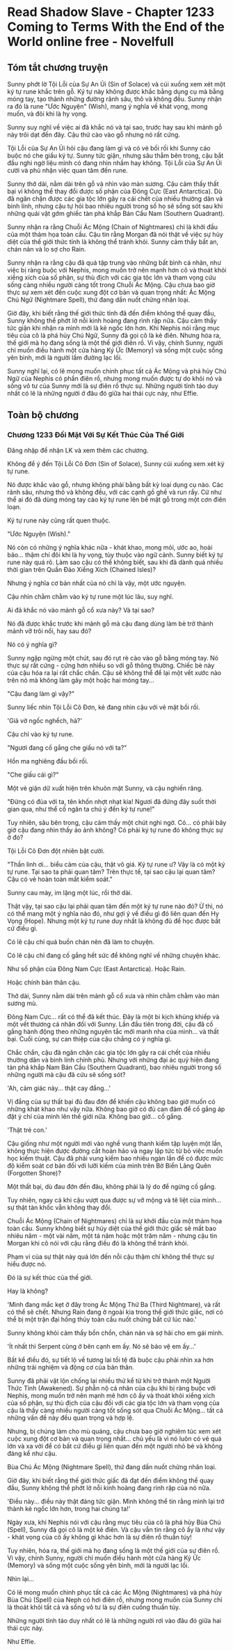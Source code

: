 # Read Shadow Slave - Chapter 1233 Coming to Terms With the End of the World online free - Novelfull

## Tóm tắt chương truyện

Sunny phớt lờ Tội Lỗi của Sự An Ủi (Sin of Solace) và cúi xuống xem xét một ký tự rune khắc trên gỗ. Ký tự này không được khắc bằng dụng cụ mà bằng móng tay, tạo thành những đường rãnh sâu, thô và không đều. Sunny nhận ra đó là rune "Ước Nguyện" (Wish), mang ý nghĩa về khát vọng, mong muốn, và đôi khi là hy vọng.

Sunny suy nghĩ về việc ai đã khắc nó và tại sao, trước hay sau khi mảnh gỗ này trôi dạt đến đây. Cậu thử cào vào gỗ nhưng nó rất cứng.

Tội Lỗi của Sự An Ủi hỏi cậu đang làm gì và có vẻ bối rối khi Sunny cáo buộc nó che giấu ký tự. Sunny tức giận, nhưng sâu thẳm bên trong, cậu bắt đầu nghi ngờ liệu mình có đang nhìn nhầm hay không. Tội Lỗi của Sự An Ủi cười và phủ nhận việc quan tâm đến rune.

Sunny thở dài, nằm dài trên gỗ và nhìn vào màn sương. Cậu cảm thấy thất bại vì không thể thay đổi được số phận của Đông Cực (East Antarctica). Dù đã ngăn chặn được các gia tộc lớn gây ra cái chết của nhiều thường dân và binh lính, nhưng cậu tự hỏi bao nhiêu người trong số họ sẽ sống sót sau khi những quái vật gớm ghiếc tàn phá khắp Bán Cầu Nam (Southern Quadrant).

Sunny nhận ra rằng Chuỗi Ác Mộng (Chain of Nightmares) chỉ là khởi đầu của một thảm họa toàn cầu. Cậu tin rằng Morgan đã nói thật về việc sự hủy diệt của thế giới thức tỉnh là không thể tránh khỏi. Sunny cảm thấy bất an, chán nản và lo sợ cho Rain.

Sunny nhận ra rằng cậu đã quá tập trung vào những bất bình cá nhân, như việc bị ràng buộc với Nephis, mong muốn trở nên mạnh hơn cô và thoát khỏi xiềng xích của số phận, sự thù địch với các gia tộc lớn và tham vọng cứu sống càng nhiều người càng tốt trong Chuỗi Ác Mộng. Cậu chưa bao giờ thực sự xem xét đến cuộc xung đột cơ bản và quan trọng nhất: Ác Mộng Chú Ngữ (Nightmare Spell), thứ đang dần nuốt chửng nhân loại.

Giờ đây, khi biết rằng thế giới thức tỉnh đã đến điểm không thể quay đầu, Sunny không thể phớt lờ nỗi kinh hoàng đang rình rập nữa. Cậu cảm thấy tức giận khi nhận ra mình mới là kẻ ngốc lớn hơn. Khi Nephis nói rằng mục tiêu của cô là phá hủy Chú Ngữ, Sunny đã gọi cô là kẻ điên. Nhưng hóa ra, thế giới mà họ đang sống là một thế giới điên rồ. Vì vậy, chính Sunny, người chỉ muốn điều hành một cửa hàng Ký Ức (Memory) và sống một cuộc sống yên bình, mới là người lầm đường lạc lối.

Sunny nghĩ lại, có lẽ mong muốn chinh phục tất cả Ác Mộng và phá hủy Chú Ngữ của Nephis có phần điên rồ, nhưng mong muốn được tự do khỏi nó và sống vô tư của Sunny mới là sự điên rồ thực sự. Những người tỉnh táo duy nhất có lẽ là những người ở đâu đó giữa hai thái cực này, như Effie.

## Toàn bộ chương

### Chương 1233 Đối Mặt Với Sự Kết Thúc Của Thế Giới

Đăng nhập để nhận LK và xem thêm các chương.

Không để ý đến Tội Lỗi Cô Đơn (Sin of Solace), Sunny cúi xuống xem xét ký tự rune.

Nó được khắc vào gỗ, nhưng không phải bằng bất kỳ loại dụng cụ nào. Các rãnh sâu, nhưng thô và không đều, với các cạnh gồ ghề và run rẩy. Cứ như thể ai đó đã dùng móng tay cào ký tự rune lên bề mặt gỗ trong một cơn điên loạn.

Ký tự rune này cũng rất quen thuộc.

"Ước Nguyện (Wish)."

Nó còn có những ý nghĩa khác nữa - khát khao, mong mỏi, ước ao, hoài bão... thậm chí đôi khi là hy vọng, tùy thuộc vào ngữ cảnh. Sunny biết ký tự rune này quá rõ. Làm sao cậu có thể không biết, sau khi đã dành quá nhiều thời gian trên Quần Đảo Xiềng Xích (Chained Isles)?

Nhưng ý nghĩa cơ bản nhất của nó chỉ là vậy, một ước nguyện.

Cậu nhìn chằm chằm vào ký tự rune một lúc lâu, suy nghĩ.

Ai đã khắc nó vào mảnh gỗ cổ xưa này? Và tại sao?

Nó đã được khắc trước khi mảnh gỗ mà cậu đang dùng làm bè trở thành mảnh vỡ trôi nổi, hay sau đó?

Nó có ý nghĩa gì?

Sunny ngập ngừng một chút, sau đó rụt rè cào vào gỗ bằng móng tay. Nó thực sự rất cứng - cứng hơn nhiều so với gỗ thông thường. Chiếc bè này của cậu hóa ra lại rất chắc chắn. Cậu sẽ không thể để lại một vết xước nào trên nó mà không làm gãy một hoặc hai móng tay...

"Cậu đang làm gì vậy?"

Sunny liếc nhìn Tội Lỗi Cô Đơn, kẻ đang nhìn cậu với vẻ mặt bối rối.

'Giả vờ ngốc nghếch, hả?'

Cậu chỉ vào ký tự rune.

"Ngươi đang cố gắng che giấu nó với ta?"

Hồn ma nghiêng đầu bối rối.

"Che giấu cái gì?"

Một vẻ giận dữ xuất hiện trên khuôn mặt Sunny, và cậu nghiến răng.

"Đừng có đùa với ta, tên khốn nhợt nhạt kia! Ngươi đã đứng đây suốt thời gian qua, như thể cố ngăn ta chú ý đến ký tự rune!"

Tuy nhiên, sâu bên trong, cậu cảm thấy một chút nghi ngờ. Có... có phải bây giờ cậu đang nhìn thấy ảo ảnh không? Có phải ký tự rune đó không thực sự ở đó?

Tội Lỗi Cô Đơn đột nhiên bật cười.

"Thần linh ơi... biểu cảm của cậu, thật vô giá. Ký tự rune ư? Vậy là có một ký tự rune. Tại sao ta phải quan tâm? Trên thực tế, tại sao cậu lại quan tâm? Cậu có vẻ hoàn toàn mất kiểm soát."

Sunny cau mày, im lặng một lúc, rồi thở dài.

Thật vậy, tại sao cậu lại phải quan tâm đến một ký tự rune nào đó? Ừ thì, nó có thể mang một ý nghĩa nào đó, như gợi ý về điều gì đó liên quan đến Hy Vọng (Hope). Nhưng một ký tự rune duy nhất là không đủ để học được bất cứ điều gì.

Có lẽ cậu chỉ quá buồn chán nên đã làm to chuyện.

Có lẽ cậu chỉ đang cố gắng hết sức để không nghĩ về những chuyện khác.

Như số phận của Đông Nam Cực (East Antarctica). Hoặc Rain.

Hoặc chính bản thân cậu.

Thở dài, Sunny nằm dài trên mảnh gỗ cổ xưa và nhìn chằm chằm vào màn sương mù.

Đông Nam Cực... rất có thể đã kết thúc. Đây là một bi kịch khủng khiếp và một vết thương cá nhân đối với Sunny. Lần đầu tiên trong đời, cậu đã cố gắng hành động theo những nguyên tắc mới manh nha của mình... và thất bại. Cuối cùng, sự can thiệp của cậu chẳng có ý nghĩa gì.

Chắc chắn, cậu đã ngăn chặn các gia tộc lớn gây ra cái chết của nhiều thường dân và binh lính chính phủ. Nhưng với những đại ác quỷ hiện đang tàn phá khắp Nam Bán Cầu (Southern Quadrant), bao nhiêu người trong số những người mà cậu đã cứu sẽ sống sót?

'Ah, cảm giác này... thật cay đắng...'

Vị đắng của sự thất bại đủ đau đớn để khiến cậu không bao giờ muốn có những khát khao như vậy nữa. Không bao giờ có đủ can đảm để cố gắng áp đặt ý chí của mình lên thế giới nữa. Không bao giờ... cố gắng.

'Thật trẻ con.'

Cậu giống như một người mới vào nghề vung thanh kiếm tập luyện một lần, không thực hiện được đường cắt hoàn hảo và ngay lập tức từ bỏ việc muốn học kiếm thuật. Cậu đã phải vung kiếm bao nhiêu ngàn lần để có được mức độ kiểm soát cơ bản đối với lưỡi kiếm của mình trên Bờ Biển Lãng Quên (Forgotten Shore)?

Một thất bại, dù đau đớn đến đâu, không phải là lý do để ngừng cố gắng.

Tuy nhiên, ngay cả khi cậu vượt qua được sự vỡ mộng và tê liệt của mình... sự thật tàn khốc vẫn không thay đổi.

Chuỗi Ác Mộng (Chain of Nightmares) chỉ là sự khởi đầu của một thảm họa toàn cầu. Sunny không biết sự hủy diệt của thế giới thức giấc sẽ mất bao nhiêu năm - một vài năm, một tá năm hoặc một trăm năm - nhưng cậu tin Morgan khi cô nói với cậu rằng điều đó là không thể tránh khỏi.

Phạm vi của sự thật này quá lớn đến nỗi cậu thậm chí không thể thực sự hiểu được nó.

Đó là sự kết thúc của thế giới.

Hay là không?

'Mình đang mắc kẹt ở đây trong Ác Mộng Thứ Ba (Third Nightmare), và rất có thể sẽ chết. Nhưng Rain đang ở ngoài kia trong thế giới thức giấc, nơi có thể bị một trận đại hồng thủy toàn cầu nuốt chửng bất cứ lúc nào.'

Sunny không khỏi cảm thấy bồn chồn, chán nản và sợ hãi cho em gái mình.

'Ít nhất thì Serpent cũng ở bên cạnh em ấy. Nó sẽ bảo vệ em ấy...'

Bất kể điều đó, sự tiết lộ về tương lai tồi tệ đã buộc cậu phải nhìn xa hơn những trải nghiệm và động cơ của bản thân.

Sunny đã phải vật lộn chống lại nhiều thứ kể từ khi trở thành một Người Thức Tỉnh (Awakened). Sự phẫn nộ cá nhân của cậu khi bị ràng buộc với Nephis, mong muốn trở nên mạnh mẽ hơn cô ấy và thoát khỏi xiềng xích của số phận, sự thù địch của cậu đối với các gia tộc lớn và tham vọng của cậu là thấy càng nhiều người càng tốt sống sót qua Chuỗi Ác Mộng... tất cả những vấn đề này đều quan trọng và hợp lệ.

Nhưng, bị chúng làm cho mù quáng, cậu chưa bao giờ nghiêm túc xem xét cuộc xung đột cơ bản và quan trọng nhất... chủ yếu là vì nó luôn có vẻ quá lớn và xa vời để có bất cứ điều gì liên quan đến một người nhỏ bé và không đáng kể như cậu.

Bùa Chú Ác Mộng (Nightmare Spell), thứ đang dần nuốt chửng nhân loại.

Giờ đây, khi biết rằng thế giới thức giấc đã đạt đến điểm không thể quay đầu, Sunny không thể phớt lờ nỗi kinh hoàng đang rình rập của nó nữa.

'Điều này... điều này thật đáng tức giận. Mình không thể tin rằng mình lại trở thành kẻ ngốc lớn hơn, trong hai chúng ta!'

Ngày xưa, khi Nephis nói với cậu rằng mục tiêu của cô là phá hủy Bùa Chú (Spell), Sunny đã gọi cô là một kẻ điên. Và cậu vẫn tin rằng cô ấy là như vậy - khát vọng của cô ấy không gì khác hơn là sự điên rồ thuần túy!

Tuy nhiên, hóa ra, thế giới mà họ đang sống là một thế giới của sự điên rồ. Vì vậy, chính Sunny, người chỉ muốn điều hành một cửa hàng Ký Ức (Memory) và sống một cuộc sống yên bình, mới là người lạc lối.

Nhìn lại...

Có lẽ mong muốn chinh phục tất cả các Ác Mộng (Nightmares) và phá hủy Bùa Chú (Spell) của Neph có hơi điên rồ, nhưng mong muốn của Sunny chỉ là thoát khỏi tất cả và sống vô tư là sự điên cuồng thuần túy.

Những người tỉnh táo duy nhất có lẽ là những người rơi vào đâu đó giữa hai thái cực này.

Như Effie.